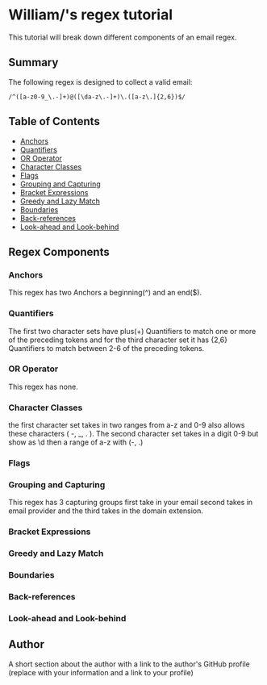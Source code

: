 # William/'s regex tutorial

This tutorial will break down different components of an email regex. 

## Summary

The following regex is designed to collect a valid email:

`/^([a-z0-9_\.-]+)@([\da-z\.-]+)\.([a-z\.]{2,6})$/`

## Table of Contents

- [Anchors](#anchors)
- [Quantifiers](#quantifiers)
- [OR Operator](#or-operator)
- [Character Classes](#character-classes)
- [Flags](#flags)
- [Grouping and Capturing](#grouping-and-capturing)
- [Bracket Expressions](#bracket-expressions)
- [Greedy and Lazy Match](#greedy-and-lazy-match)
- [Boundaries](#boundaries)
- [Back-references](#back-references)
- [Look-ahead and Look-behind](#look-ahead-and-look-behind)

## Regex Components

### Anchors

This regex has two Anchors a beginning(^) and an end($). 

### Quantifiers

The first two character sets have plus(+) Quantifiers to match one or more of the preceding tokens and for the third character set it has {2,6} Quantifiers to match between 2-6 of the preceding tokens.

### OR Operator

This regex has none.

### Character Classes

the first character set takes in two ranges from a-z and 0-9 also allows these characters ( -, _, . ). The second character set takes in a digit 0-9 but show as \d then a range of a-z with (-, .)

### Flags

### Grouping and Capturing

This regex has 3 capturing groups first take in your email second takes in email provider and the third takes in the domain extension.

### Bracket Expressions

### Greedy and Lazy Match

### Boundaries

### Back-references

### Look-ahead and Look-behind

## Author

A short section about the author with a link to the author's GitHub profile (replace with your information and a link to your profile)